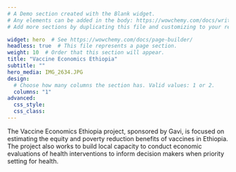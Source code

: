 ```yaml
---
# A Demo section created with the Blank widget.
# Any elements can be added in the body: https://wowchemy.com/docs/writing-markdown-latex/
# Add more sections by duplicating this file and customizing to your requirements.

widget: hero  # See https://wowchemy.com/docs/page-builder/
headless: true  # This file represents a page section.
weight: 10  # Order that this section will appear.
title: "Vaccine Economics Ethiopia"
subtitle: ""
hero_media: IMG_2634.JPG
design:
  # Choose how many columns the section has. Valid values: 1 or 2.
  columns: "1"
advanced:
  css_style:
  css_class:
---
```


The Vaccine Economics Ethiopia project, sponsored by Gavi, is focused on estimating the equity and poverty reduction benefits of vaccines in Ethiopia. The project also works to build local capacity to conduct economic evaluations of health interventions to inform decision makers when priority setting for health.